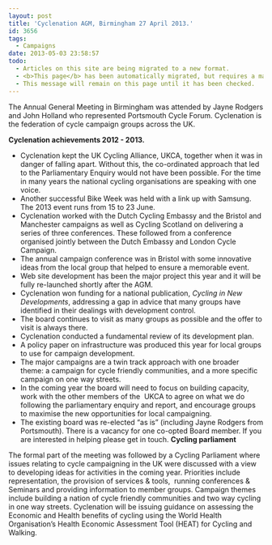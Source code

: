 ```yaml
---
layout: post
title: 'Cyclenation AGM, Birmingham 27 April 2013.'
id: 3656
tags:
  - Campaigns
date: 2013-05-03 23:58:57
todo:
  - Articles on this site are being migrated to a new format.
  - <b>This page</b> has been automatically migrated, but requires a manual check-&amp;-tune to ensure the format and links all work as expected.
  - This message will remain on this page until it has been checked.
---
```


The Annual General Meeting in Birmingham was attended by Jayne Rodgers and John Holland who represented Portsmouth Cycle Forum. Cyclenation is the federation of cycle campaign groups across the UK.

**Cyclenation achievements 2012 - 2013.**

*   Cyclenation kept the UK Cycling Alliance, UKCA, together when it was in danger of falling apart. Without this, the co-ordinated approach that led to the Parliamentary Enquiry would not have been possible. For the time in many years the national cycling organisations are speaking with one voice.
*   Another successful Bike Week was held with a link up with Samsung. The 2013 event runs from 15 to 23 June.
*   Cyclenation worked with the Dutch Cycling Embassy and the Bristol and Manchester campaigns as well as Cycling Scotland on delivering a series of three conferences. These followed from a conference organised jointly between the Dutch Embassy and London Cycle Campaign.
*   The annual campaign conference was in Bristol with some innovative ideas from the local group that helped to ensure a memorable event.
*   Web site development has been the major project this year and it will be fully re-launched shortly after the AGM.
*   Cyclenation won funding for a national publication, _Cycling in New Developments_, addressing a gap in advice that many groups have identified in their dealings with development control.
*   The board continues to visit as many groups as possible and the offer to visit is always there.
*   Cyclenation conducted a fundamental review of its development plan.
*   A policy paper on infrastructure was produced this year for local groups to use for campaign development.
*   The major campaigns are a twin track approach with one broader theme: a campaign for cycle friendly communities, and a more specific campaign on one way streets.
*   In the coming year the board will need to focus on building capacity, work with the other members of the  UKCA to agree on what we do following the parliamentary enquiry and report, and encourage groups to maximise the new opportunities for local campaigning.
*   The existing board was re-elected “as is” (including Jayne Rodgers from Portsmouth). There is a vacancy for one co-opted Board member. If you are interested in helping please get in touch.
**Cycling parliament**

The formal part of the meeting was followed by a Cycling Parliament where issues relating to cycle campaigning in the UK were discussed with a view to developing ideas for activities in the coming year. Priorities include representation, the provision of services &amp; tools,  running conferences &amp; Seminars and providing information to member groups. Campaign themes include building a nation of cycle friendly communities and two way cycling in one way streets. Cyclenation will be issuing guidance on assessing the Economic and Health benefits of cycling using the World Health Organisation’s Health Economic Assessment Tool (HEAT) for Cycling and Walking.